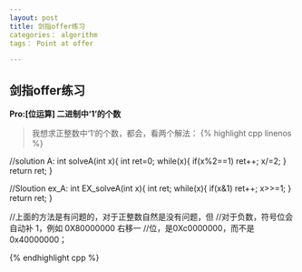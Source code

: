 ```yaml
---
layout: post
title: 剑指offer练习
categories： algorithm
tags： Point at offer

---
```


## 剑指offer练习

**Pro:[位运算] 二进制中‘1’的个数**
> 我想求正整数中‘1‘的个数，都会，看两个解法：
> {% highlight cpp linenos %}
>
//solution A:
int solveA(int x){
    int ret=0;
    while(x){
        if(x%2==1) ret++;
        x/=2;
    }
    return ret;
}
>
//Sloution ex_A:
int EX_solveA(int x){
    int ret;
    while(x){
        if(x&1) ret++;
        x>>=1;
    }
    return ret;
}
>
//上面的方法是有问题的，对于正整数自然是没有问题，但
//对于负数，符号位会自动补 1，例如 0X80000000 右移一
//位，是0Xc0000000，而不是0x40000000；
>
{% endhighlight cpp %}